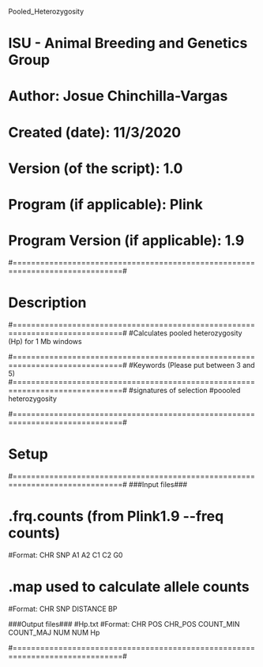  Pooled_Heterozygosity
# ISU - Animal Breeding and Genetics Group
# Author: Josue Chinchilla-Vargas
# Created (date): 11/3/2020
# Version (of the script): 1.0
# Program (if applicable): Plink
# Program Version (if applicable): 1.9
#==============================================================================#
# Description
#==============================================================================#
#Calculates pooled heterozygosity (Hp) for 1 Mb windows

#==============================================================================#
#Keywords (Please put between 3 and 5)
#==============================================================================#
#signatures of selection
#poooled heterozygosity




#==============================================================================#
# Setup
#==============================================================================#
###Input files###

#  .frq.counts (from Plink1.9 --freq counts)
#Format: CHR SNP A1 A2 C1 C2 G0


#   .map used to calculate allele counts
#Format: CHR SNP DISTANCE BP

###Output files###
#Hp.txt
#Format:  CHR POS CHR_POS COUNT_MIN COUNT_MAJ NUM NUM Hp

#==============================================================================#
